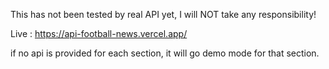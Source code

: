 This has not been tested by real API yet, I will NOT take any responsibility!

Live : https://api-football-news.vercel.app/

if no api is provided for each section, it will go demo mode for that section.
